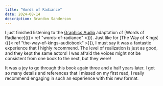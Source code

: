 ```yaml
---
title: "Words of Radiance"
date: 2024-08-14
description: Brandon Sanderson
---
```


I just finished listening to the [Graphics Audio](https://www.graphicaudiointernational.net/the-stormlight-archive-2-download-series-set.html) adaptation of [Words of Radiance]({{< ref "words-of-radiance" >}}). Just like for [The Way of Kings]({{< ref "the-way-of-kings-audiobook" >}}), I must say it was a fantastic experience that I highly recommend. The level of realization is just as good, and they kept the same actors! I was afraid the voices might not be consistent from one book to the next, but they were!

It was a joy to go through this book again three and a half years later. I got so many details and references that I missed on my first read, I really recommend engaging in such an experience with this new format.
